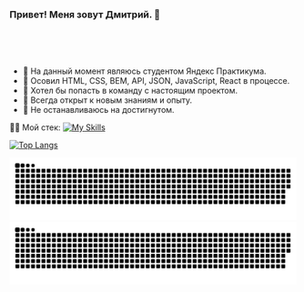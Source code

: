 ### Привет! Меня зовут Дмитрий. 👋  
<br />  
<br />  
<br />  





- 🔭 На данный момент являюсь студентом Яндекс Практикума.
- 🌱 Осовил HTML, CSS, BEM, API, JSON, JavaScript, React в процессе.
- 👯 Хотел бы попасть в команду с настоящим проектом.
- 📖 Всегда открыт к новым знаниям и опыту.
- 🏃 Не останавливаюсь на достигнутом.


    


🧑‍🏭 Мой стек:
[![My Skills](https://skillicons.dev/icons?i=js,html,css,vscode,git,webpack,figma)](https://skillicons.dev)  


    





<!---Для компактной версии-->
[![Top Langs](https://github-readme-stats.vercel.app/api/top-langs/?username=anuraghazra&layout=compact)](https://github.com/anuraghazra/github-readme-stats)  

  
![github contribution grid snake animation](https://raw.githubusercontent.com/teuchezh/teuchezh/output/github-contribution-grid-snake-dark.svg#gh-dark-mode-only)![github contribution grid snake animation](https://raw.githubusercontent.com/teuchezh/teuchezh/output/github-contribution-grid-snake.svg#gh-light-mode-only)
<!--
**DmitryKazancev/DmitryKazancev** is a ✨ _special_ ✨ repository because its `README.md` (this file) appears on your GitHub profile.

Here are some ideas to get you started:

- 🔭 I’m currently working on ...
- 🌱 I’m currently learning ...
- 👯 I’m looking to collaborate on ...
- 🤔 I’m looking for help with ...
- 💬 Ask me about ...
- 📫 How to reach me: ...
- 😄 Pronouns: ...
- ⚡ Fun fact: ...
-->

